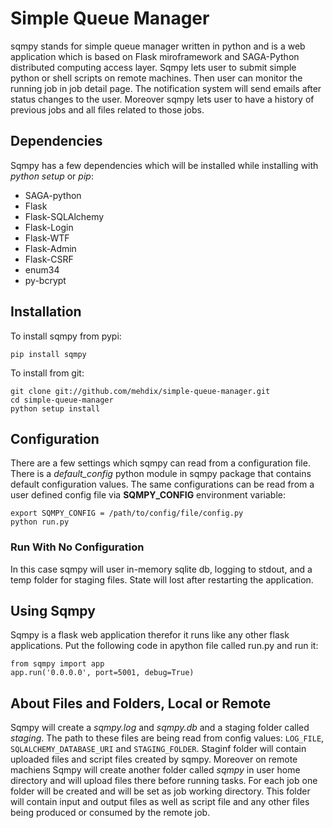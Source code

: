 Simple Queue Manager
====================

 sqmpy stands for simple queue manager written in python and is a web application which is based on Flask miroframework
 and SAGA-Python distributed computing access layer.
 Sqmpy lets user to submit simple python or shell scripts on remote machines. Then user can monitor the running job in job detail page. The notification system will send emails after status changes to the user. Moreover sqmpy lets user
 to have a history of previous jobs and all files related to those jobs.

## Dependencies
Sqmpy has a few dependencies which will be installed while installing with _python setup_ or _pip_:
* SAGA-python
* Flask
* Flask-SQLAlchemy
* Flask-Login
* Flask-WTF
* Flask-Admin
* Flask-CSRF
* enum34
* py-bcrypt

## Installation
To install sqmpy from pypi:

    pip install sqmpy
    
To install from git:

    git clone git://github.com/mehdix/simple-queue-manager.git
    cd simple-queue-manager
    python setup install
    
## Configuration
There are a few settings which sqmpy can read from a configuration file. There is a _default_config_ python module in sqmpy package that contains default configuration values. The same configurations can be read from a user defined config file via __SQMPY_CONFIG__ environment variable:

    export SQMPY_CONFIG = /path/to/config/file/config.py
    python run.py

### Run With No Configuration
In this case sqmpy will user in-memory sqlite db, logging to stdout, and a temp folder for staging files. State
will lost after restarting the application.

## Using Sqmpy
Sqmpy is a flask web application therefor it runs like any other flask applications. Put the following code in apython file called run.py and run it:

    from sqmpy import app
    app.run('0.0.0.0', port=5001, debug=True)
    
## About Files and Folders, Local or Remote
Sqmpy will create a _sqmpy.log_ and _sqmpy.db_ and a staging folder called _staging_. The path to these files are being read from config values: ```LOG_FILE```, ```SQLALCHEMY_DATABASE_URI``` and ```STAGING_FOLDER```.
Staginf folder will contain uploaded files and script files created by sqmpy. Moreover on remote machiens Sqmpy will create another folder called _sqmpy_ in user home directory and will upload files there before running tasks. For each job one folder will be created and will be set as job working directory. This folder will contain input and output files as well as script file and any other files being produced or consumed by the remote job.

